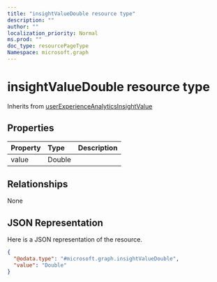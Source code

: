 ```yaml
---
title: "insightValueDouble resource type"
description: ""
author: ""
localization_priority: Normal
ms.prod: ""
doc_type: resourcePageType
Namespace: microsoft.graph
---
```



# insightValueDouble resource type




Inherits from [userExperienceAnalyticsInsightValue](../resources/userExperienceAnalyticsInsightValue.md)

## Properties
|Property|Type|Description|
|:---|:---|:---|
|value|Double||

## Relationships
None

## JSON Representation
Here is a JSON representation of the resource.
<!-- {
  "blockType": "resource",
  "@odata.type": "microsoft.graph.insightValueDouble"
}
-->
``` json
{
  "@odata.type": "#microsoft.graph.insightValueDouble",
  "value": "Double"
}
```

